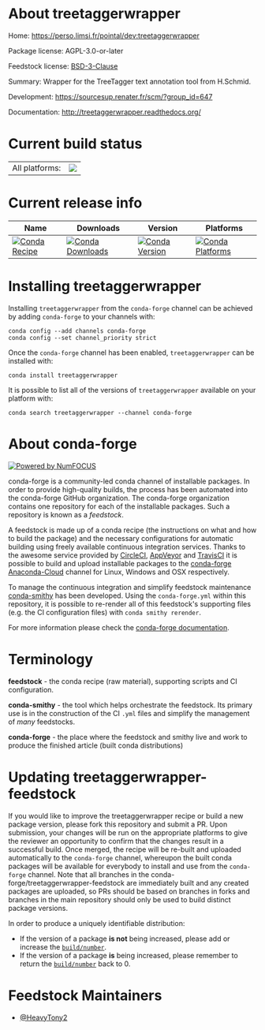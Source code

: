 About treetaggerwrapper
=======================

Home: https://perso.limsi.fr/pointal/dev:treetaggerwrapper

Package license: AGPL-3.0-or-later

Feedstock license: [BSD-3-Clause](https://github.com/conda-forge/treetaggerwrapper-feedstock/blob/master/LICENSE.txt)

Summary: Wrapper for the TreeTagger text annotation tool from H.Schmid.

Development: https://sourcesup.renater.fr/scm/?group_id=647

Documentation: http://treetaggerwrapper.readthedocs.org/

Current build status
====================


<table><tr><td>All platforms:</td>
    <td>
      <a href="https://dev.azure.com/conda-forge/feedstock-builds/_build/latest?definitionId=15107&branchName=master">
        <img src="https://dev.azure.com/conda-forge/feedstock-builds/_apis/build/status/treetaggerwrapper-feedstock?branchName=master">
      </a>
    </td>
  </tr>
</table>

Current release info
====================

| Name | Downloads | Version | Platforms |
| --- | --- | --- | --- |
| [![Conda Recipe](https://img.shields.io/badge/recipe-treetaggerwrapper-green.svg)](https://anaconda.org/conda-forge/treetaggerwrapper) | [![Conda Downloads](https://img.shields.io/conda/dn/conda-forge/treetaggerwrapper.svg)](https://anaconda.org/conda-forge/treetaggerwrapper) | [![Conda Version](https://img.shields.io/conda/vn/conda-forge/treetaggerwrapper.svg)](https://anaconda.org/conda-forge/treetaggerwrapper) | [![Conda Platforms](https://img.shields.io/conda/pn/conda-forge/treetaggerwrapper.svg)](https://anaconda.org/conda-forge/treetaggerwrapper) |

Installing treetaggerwrapper
============================

Installing `treetaggerwrapper` from the `conda-forge` channel can be achieved by adding `conda-forge` to your channels with:

```
conda config --add channels conda-forge
conda config --set channel_priority strict
```

Once the `conda-forge` channel has been enabled, `treetaggerwrapper` can be installed with:

```
conda install treetaggerwrapper
```

It is possible to list all of the versions of `treetaggerwrapper` available on your platform with:

```
conda search treetaggerwrapper --channel conda-forge
```


About conda-forge
=================

[![Powered by
NumFOCUS](https://img.shields.io/badge/powered%20by-NumFOCUS-orange.svg?style=flat&colorA=E1523D&colorB=007D8A)](https://numfocus.org)

conda-forge is a community-led conda channel of installable packages.
In order to provide high-quality builds, the process has been automated into the
conda-forge GitHub organization. The conda-forge organization contains one repository
for each of the installable packages. Such a repository is known as a *feedstock*.

A feedstock is made up of a conda recipe (the instructions on what and how to build
the package) and the necessary configurations for automatic building using freely
available continuous integration services. Thanks to the awesome service provided by
[CircleCI](https://circleci.com/), [AppVeyor](https://www.appveyor.com/)
and [TravisCI](https://travis-ci.com/) it is possible to build and upload installable
packages to the [conda-forge](https://anaconda.org/conda-forge)
[Anaconda-Cloud](https://anaconda.org/) channel for Linux, Windows and OSX respectively.

To manage the continuous integration and simplify feedstock maintenance
[conda-smithy](https://github.com/conda-forge/conda-smithy) has been developed.
Using the ``conda-forge.yml`` within this repository, it is possible to re-render all of
this feedstock's supporting files (e.g. the CI configuration files) with ``conda smithy rerender``.

For more information please check the [conda-forge documentation](https://conda-forge.org/docs/).

Terminology
===========

**feedstock** - the conda recipe (raw material), supporting scripts and CI configuration.

**conda-smithy** - the tool which helps orchestrate the feedstock.
                   Its primary use is in the construction of the CI ``.yml`` files
                   and simplify the management of *many* feedstocks.

**conda-forge** - the place where the feedstock and smithy live and work to
                  produce the finished article (built conda distributions)


Updating treetaggerwrapper-feedstock
====================================

If you would like to improve the treetaggerwrapper recipe or build a new
package version, please fork this repository and submit a PR. Upon submission,
your changes will be run on the appropriate platforms to give the reviewer an
opportunity to confirm that the changes result in a successful build. Once
merged, the recipe will be re-built and uploaded automatically to the
`conda-forge` channel, whereupon the built conda packages will be available for
everybody to install and use from the `conda-forge` channel.
Note that all branches in the conda-forge/treetaggerwrapper-feedstock are
immediately built and any created packages are uploaded, so PRs should be based
on branches in forks and branches in the main repository should only be used to
build distinct package versions.

In order to produce a uniquely identifiable distribution:
 * If the version of a package **is not** being increased, please add or increase
   the [``build/number``](https://docs.conda.io/projects/conda-build/en/latest/resources/define-metadata.html#build-number-and-string).
 * If the version of a package **is** being increased, please remember to return
   the [``build/number``](https://docs.conda.io/projects/conda-build/en/latest/resources/define-metadata.html#build-number-and-string)
   back to 0.

Feedstock Maintainers
=====================

* [@HeavyTony2](https://github.com/HeavyTony2/)

